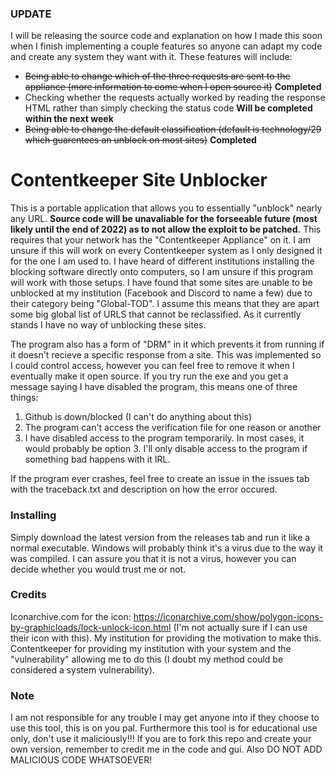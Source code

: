 ### UPDATE
I will be releasing the source code and explanation on how I made this soon when I finish implementing a couple features so anyone can adapt my code and create any system they want with it. 
These features will include:
- ~~Being able to change which of the three requests are sent to the appliance (more information to come when I open source it)~~ **Completed**
- Checking whether the requests actually worked by reading the response HTML rather than simply checking the status code **Will be completed within the next week**
- ~~Being able to change the default classification (default is technology/29 which guarentees an unblock on most sites)~~ **Completed**
# Contentkeeper Site Unblocker
This is a portable application that allows you to essentially "unblock" nearly any URL. **Source code will be unavaliable for the forseeable future (most likely until the end of 2022) as to not allow the exploit to be patched.** This requires that your network has the "Contentkeeper Appliance" on it. I am unsure if this will work on every Contentkeeper system as I only designed it for the one I am used to. I have heard of different institutions installing the blocking software directly onto computers, so I am unsure if this program will work with those setups.
I have found that some sites are unable to be unblocked at my institution (Facebook and Discord to name a few) due to their category being "Global-TOD". I assume this means that they are apart some big global list of URLS that cannot be reclassified. As it currently stands I have no way of unblocking these sites.

The program also has a form of "DRM" in it which prevents it from running if it doesn't recieve a specific response from a site. This was implemented so I could control access, however you can feel free to remove it when I eventually make it open source. If you try run the exe and you get a message saying I have disabled the program, this means one of three things:
1) Github is down/blocked (I can't do anything about this)
2) The program can't access the verification file for one reason or another
3) I have disabled access to the program temporarily.
In most cases, it would probably be option 3. I'll only disable access to the program if something bad happens with it IRL.

If the program ever crashes, feel free to create an issue in the issues tab with the traceback.txt and description on how the error occured.
### Installing
Simply download the latest version from the releases tab and run it like a normal executable. Windows will probably think it's a virus due to the way it was compiled. I can assure you that it is not a virus, however you can decide whether you would trust me or not.
### Credits
Iconarchive.com for the icon: https://iconarchive.com/show/polygon-icons-by-graphicloads/lock-unlock-icon.html (I'm not actually sure if I can use their icon with this).
My institution for providing the motivation to make this.
Contentkeeper for providing my institution with your system and the "vulnerability" allowing me to do this (I doubt my method could be considered a system vulnerability).
### Note
I am not responsible for any trouble I may get anyone into if they choose to use this tool, this is on you pal. Furthermore this tool is for educational use only, don't use it maliciously!!!
If you are to fork this repo and create your own version, remember to credit me in the code and gui. Also DO NOT ADD MALICIOUS CODE WHATSOEVER!
